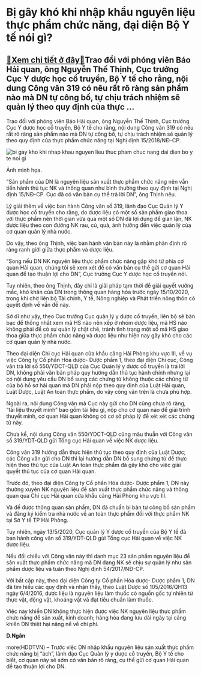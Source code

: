 Bị gây khó khi nhập khẩu nguyên liệu thực phẩm chức năng, đại diện Bộ Y tế nói gì?
==================================================================================

[:gift:Xem chi tiết ở đây:gift:](https://hddtvn.com/bi-gay-kho-khi-nhap-khau-nguyen-lieu-thuc-pham-chuc-nang-dai-dien-bo-y-te-noi-gi/)Trao đổi với phóng viên Báo Hải quan, ông Nguyễn Thế Thịnh, Cục trưởng Cục Y dược học cổ truyền, Bộ Y tế cho rằng, nội dung Công văn 319 có nêu rất rõ ràng sản phẩm nào mà DN tự công bố, tự chịu trách nhiệm sẽ quản lý theo quy định của thực …
--------------------------------------------------------------------------------------------------------------------------------------------------------------------------------------------------------------------------------------------------


Trao đổi với phóng viên Báo Hải quan, ông Nguyễn Thế Thịnh, Cục trưởng Cục Y dược học cổ truyền, Bộ Y tế cho rằng, nội dung Công văn 319 có nêu rất rõ ràng sản phẩm nào mà DN tự công bố, tự chịu trách nhiệm sẽ quản lý theo quy định của thực phẩm chức năng tại Nghị định 15/2018/NĐ-CP.





![bi gay kho khi nhap khau nguyen lieu thuc pham chuc nang dai dien bo y te noi gi](https://hddtvn.com/wp-content/uploads/2021/01/5018_images.jpg "Bị gây khó khi nhập khẩu nguyên liệu thực phẩm chức năng đại diện Bộ Y tế nói gì ")


Ảnh minh họa.



“Sản phẩm của DN là nguyên liệu sản xuất thực phẩm chức năng nên vẫn tiến hành thủ tục NK và thông quan như bình thường theo quy định tại Nghị định 15/NĐ-CP. Cục đã có văn bản cụ thể trả lời DN”, ông Thịnh nêu.


Lý giải thêm về việc ban hành Công văn số 319, lãnh đạo Cục Quản lý Y dược học cổ truyền cho rằng, do dược liệu có một số sản phẩm giao thoa với thực phẩm nên thời gian vừa qua một số DN đã lợi dụng để gian lận, NK dược liệu theo con đường NK rau, củ, quả, ảnh hưởng đến việc quản lý của cơ quan quản lý nhà nước.


Do vậy, theo ông Thịnh, việc ban hành văn bản này là nhằm phân định rõ ràng ranh giới giữa thực phẩm và dược liệu.


“Song nếu DN NK nguyên liệu thực phẩm chức năng gặp khó từ phía cơ quan Hải quan, chúng tôi sẽ xem xét để có văn bản cụ thể gửi cơ quan Hải quan để tạo thuận lợi cho DN”, Cục trưởng Cục Y dược học cổ truyền nói.


Tuy nhiên, theo ông Thịnh, đây chỉ là giải pháp tạm thời để giải quyết vướng mắc, khó khăn của DN trong thông quan hàng hóa trước ngày 15/10/2020, trong khi chờ liên bộ Tài chính, Y tế, Nông nghiệp và Phát triển nông thôn có quyết định về vấn đề này.


Sở dĩ như vậy, theo Cục trưởng Cục quản lý y dược cổ truyền, liên bộ sẽ bàn bạc để thống nhất xem mã HS nào nên xếp ở nhóm dược liệu, mã HS nào không phải để có sự quản lý chặt chẽ, tránh tình trạng một số mã HS giao thoa giữa thực phẩm chức năng và dược liệu như hiện nay gây khó cho các cơ quan quản lý nhà nước.


Theo đại diện Chi cục Hải quan cửa khẩu cảng Hải Phòng khu vực III, về vụ việc Công ty Cổ phần Hóa dược- Dược phẩm 1, theo đại diện Chi cục, Công văn trả lời số 550/YDCT-QLD của Cục Quản lý y dược cổ truyền là trả lời DN, không phải văn bản pháp quy hướng dẫn thủ tục hành chính nhưng lại có nội dung yêu cầu DN bổ sung các chứng từ không thuộc các chứng từ của bộ hồ sơ hải quan mà DN phải nộp theo quy định của Luật Hải quan, Luật Dược, Luật An toàn thực phẩm, do vậy công văn trên là chưa phù hợp.


Ngoài ra, nội dung Công văn mà Cục này gửi cho DN cũng chưa rõ ràng, “tài liệu thuyết minh” bao gồm tài liệu gì, nộp cho cơ quan nào để giải trình thuyết minh, cơ quan Hải quan không có cơ sở pháp lý để xét xét các chứng từ này.


Chưa kể, nội dung Công văn 550/YDCT-QLD cũng mâu thuẫn với Công văn số 319/YDT-QLD gửi Tổng cục Hải quan về việc NK dược liệu.


Công văn 319 hướng dẫn thực hiện thủ tục theo quy định của Luật Dược; các Công văn gửi cho DN thì lại hướng dẫn DN bổ sung chứng từ để thực hiện theo thủ tục của Luật An toàn thực phẩm đã gây khó cho việc giải quyết thủ tục của cơ quan Hải quan.


Trước đó, theo đại diện Công ty Cổ phần Hóa dược- Dược phẩm 1, DN này thường xuyên NK nguyên liệu để sản xuất thực phẩm chức năng và thông quan qua Chi cục Hải quan cửa khẩu cảng Hải Phòng khu vực III.


Và để được thông quan sản phẩm, DN đã chuẩn bị bản tự công bố sản phẩm và đăng ký kiểm tra nhà nước về an toàn thực phẩm đối với thực phẩm NK tại Sở Y tế TP Hải Phòng.


Tuy nhiên, ngày 13/5/2020, Cục quản lý Y dược cổ truyền của Bộ Y tế đã ban hành công văn số 319/YDT-QLD gửi Tổng cục Hải quan về việc NK dược liệu.


Nếu đối chiếu với Công văn này thì danh mục 23 sản phẩm nguyên liệu để sản xuất thực phẩm chức năng mà DN đang NK sẽ chịu sự quản lý như sản phẩm dược liệu và tuân theo Nghị định 54/2017/NĐ-CP.


Với bất cập này, theo đại diện Công ty Cổ phần Hóa dược- Dược phẩm 1, DN đã tìm hiểu các quy định và nhận thấy, theo Luật Dược số 105/2016/QH13 ngày 6/4/2016, dược liệu là nguyên liệu làm thuốc có nguồn gốc tự nhiên từ thực vật, động vật, khoáng vật và đạt tiêu chuẩn làm thuốc.


Việc này khiến DN không thực hiện được việc NK nguyên liệu thực phẩm chức năng để sản xuất, kinh doanh; hàng hóa đang lưu dài ngày tại cảng khiến DN thiệt hại nặng nề về chi phí.




**D.Ngân**



more(HDDTVN) – Trước việc DN nhập khẩu nguyên liệu sản xuất thực phẩm chức năng bị “ách”, lãnh đạo Cục Quản lý y dược cổ truyền, Bộ Y tế cho biết, cơ quan này sẽ sớm có văn bản rõ ràng, cụ thể gửi cơ quan Hải quan để tạo thuận lợi cho DN.

